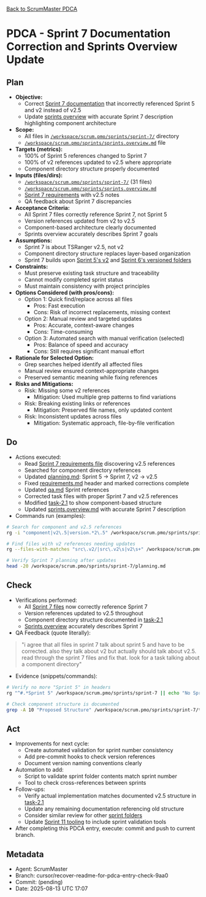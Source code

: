 [Back to ScrumMaster PDCA](../)

# PDCA - Sprint 7 Documentation Correction and Sprints Overview Update

## Plan
- **Objective:** 
  - Correct [Sprint 7 documentation](../../../sprints/sprint-7/) that incorrectly referenced Sprint 5 and v2 instead of v2.5
  - Update [sprints overview](../../../sprints/sprints.overview.md) with accurate Sprint 7 description highlighting component architecture
- **Scope:** 
  - All files in [`/workspace/scrum.pmo/sprints/sprint-7/`](../../../sprints/sprint-7/) directory
  - [`/workspace/scrum.pmo/sprints/sprints.overview.md`](../../../sprints/sprints.overview.md) file
- **Targets (metrics):** 
  - 100% of Sprint 5 references changed to Sprint 7
  - 100% of v2 references updated to v2.5 where appropriate
  - Component directory structure properly documented
- **Inputs (files/dirs):** 
  - [`/workspace/scrum.pmo/sprints/sprint-7/`](../../../sprints/sprint-7/) (31 files)
  - [`/workspace/scrum.pmo/sprints/sprints.overview.md`](../../../sprints/sprints.overview.md)
  - [Sprint 7 requirements](../../../sprints/sprint-7/requiremnents.md) with v2.5 notes
  - QA feedback about Sprint 7 discrepancies
- **Acceptance Criteria:**
  - All Sprint 7 files correctly reference Sprint 7, not Sprint 5
  - Version references updated from v2 to v2.5
  - Component-based architecture clearly documented
  - Sprints overview accurately describes Sprint 7 goals
- **Assumptions:**
  - Sprint 7 is about TSRanger v2.5, not v2
  - Component directory structure replaces layer-based organization
  - Sprint 7 builds upon [Sprint 5's v2](../../../sprints/sprint-5/planning.md) and [Sprint 6's versioned folders](../../../sprints/sprint-6/planning.md)
- **Constraints:**
  - Must preserve existing task structure and traceability
  - Cannot modify completed sprint status
  - Must maintain consistency with project principles
- **Options Considered (with pros/cons):**
  - Option 1: Quick find/replace across all files
    - Pros: Fast execution
    - Cons: Risk of incorrect replacements, missing context
  - Option 2: Manual review and targeted updates
    - Pros: Accurate, context-aware changes
    - Cons: Time-consuming
  - Option 3: Automated search with manual verification (selected)
    - Pros: Balance of speed and accuracy
    - Cons: Still requires significant manual effort
- **Rationale for Selected Option:**
  - Grep searches helped identify all affected files
  - Manual review ensured context-appropriate changes
  - Preserved semantic meaning while fixing references
- **Risks and Mitigations:**
  - Risk: Missing some v2 references
    - Mitigation: Used multiple grep patterns to find variations
  - Risk: Breaking existing links or references
    - Mitigation: Preserved file names, only updated content
  - Risk: Inconsistent updates across files
    - Mitigation: Systematic approach, file-by-file verification

## Do
- Actions executed:
  - Read [Sprint 7 requirements file](../../../sprints/sprint-7/requiremnents.md) discovering v2.5 references
  - Searched for component directory references
  - Updated [planning.md](../../../sprints/sprint-7/planning.md): Sprint 5 → Sprint 7, v2 → v2.5
  - Fixed [requirements.md](../../../sprints/sprint-7/requiremnents.md) header and marked corrections complete
  - Updated [qa.md](../../../sprints/sprint-7/qa.md) Sprint references
  - Corrected task files with proper Sprint 7 and v2.5 references
  - Modified [task-2.1](../../../sprints/sprint-7/task-2.1-architect-srcv2-structure.md) to show component-based structure
  - Updated [sprints.overview.md](../../../sprints/sprints.overview.md) with accurate Sprint 7 description
- Commands run (examples):
```bash
# Search for component and v2.5 references
rg -i "component|v2\.5|version.*2\.5" /workspace/scrum.pmo/sprints/sprint-7

# Find files with v2 references needing updates
rg --files-with-matches "src\.v2/|src\.v2\s|v2\s+" /workspace/scrum.pmo/sprints/sprint-7

# Verify Sprint 7 planning after updates
head -20 /workspace/scrum.pmo/sprints/sprint-7/planning.md
```

## Check
- Verifications performed:
  - All [Sprint 7 files](../../../sprints/sprint-7/) now correctly reference Sprint 7
  - Version references updated to v2.5 throughout
  - Component directory structure documented in [task-2.1](../../../sprints/sprint-7/task-2.1-architect-srcv2-structure.md)
  - [Sprints overview](../../../sprints/sprints.overview.md) accurately describes Sprint 7
- QA Feedback (quote literally):
> "i agree that all files in sprint 7 talk about sprint 5 and have to be corrected. also they talk about v2 but actually should talk about v2.5. read through the sprint 7 files and fix that. look for a task talking about a component directory"
- Evidence (snippets/commands):
```bash
# Verify no more "Sprint 5" in headers
rg "^#.*Sprint 5" /workspace/scrum.pmo/sprints/sprint-7 || echo "No Sprint 5 headers found"

# Check component structure is documented
grep -A 10 "Proposed Structure" /workspace/scrum.pmo/sprints/sprint-7/task-2.1-architect-srcv2-structure.md
```

## Act
- Improvements for next cycle:
  - Create automated validation for sprint number consistency
  - Add pre-commit hooks to check version references
  - Document version naming conventions clearly
- Automation to add:
  - Script to validate sprint folder contents match sprint number
  - Tool to check cross-references between sprints
- Follow-ups:
  - Verify actual implementation matches documented v2.5 structure in [task-2.1](../../../sprints/sprint-7/task-2.1-architect-srcv2-structure.md)
  - Update any remaining documentation referencing old structure
  - Consider similar review for other [sprint folders](../../../sprints/)
  - Update [Sprint 11 tooling](../../../sprints/sprint-11/planning.md) to include sprint validation tools
- After completing this PDCA entry, execute: commit and push to current branch.

## Metadata
- Agent: ScrumMaster
- Branch: cursor/recover-readme-for-pdca-entry-check-9aa0
- Commit: (pending)
- Date: 2025-08-13 UTC 17:07